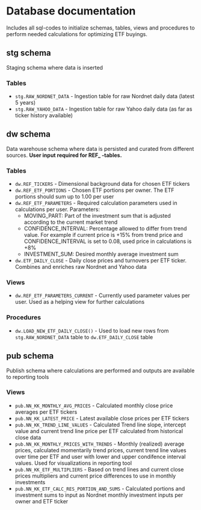 # Database documentation
Includes all sql-codes to initialize schemas, tables, views and procedures to perform needed calculations for optimizing ETF buyings.


## stg schema
Staging schema where data is inserted
### Tables
- `stg.RAW_NORDNET_DATA` - Ingestion table for raw Nordnet daily data (latest 5 years)
- `stg.RAW_YAHOO_DATA` - Ingestion table for raw Yahoo daily data (as far as ticker history available) 


## dw schema
Data warehouse schema where data is persisted and curated from different sources. **User input required for REF_ -tables.**
### Tables
- `dw.REF_TICKERS` - Dimensional background data for chosen ETF tickers
- `dw.REF_ETF_PORTIONS` - Chosen ETF portions per owner. The ETF portions should sum up to 1.00 per user  
- `dw.REF_ETF_PARAMETERS` - Required calculation parameters used in calculations per user. Parameters: 
  - MOVING_PART: Part of the investment sum that is adjusted according to the current market trend
  - CONFIDENCE_INTERVAL: Percentage allowed to differ from trend value. For example if current price is +15% from trend price and CONFIDENCE_INTERVAL is set to 0.08, used price in calculations is +8%
  - INVESTMENT_SUM: Desired monthly average investment sum
- `dw.ETF_DAILY_CLOSE` - Daily close prices and turnovers per ETF ticker. Combines and enriches raw Nordnet and Yahoo data

### Views
- `dw.REF_ETF_PARAMETERS_CURRENT` - Currently used parameter values per user. Used as a helping view for further calculations

### Procedures
- `dw.LOAD_NEW_ETF_DAILY_CLOSE()` - Used to load new rows from `stg.RAW_NORDNET_DATA` table to `dw.ETF_DAILY_CLOSE` table


## pub schema
Publish schema where calculations are performed and outputs are available to reporting tools

### Views
- `pub.NN_KK_MONTHLY_AVG_PRICES` - Calculated monthly close price averages per ETF tickers
- `pub.NN_KK_LATEST_PRICE` - Latest available close prices per ETF tickers
- `pub.NN_KK_TREND_LINE_VALUES` - Calculated Trend line slope, intercept value and current trend line price per ETF calculated from historical close data
- `pub.NN_KK_MONTHLY_PRICES_WITH_TRENDS` - Monthly (realized) average prices, calculated momentarily trend prices,  current trend line values over time per ETF and user with lower and upper condifence interval values. Used for visualizations in reporting tool 
- `pub.NN_KK_ETF_MULTIPLIERS` - Based on trend lines and current close prices multipliers and current price differences to use in monthly investments
- `pub.NN_KK_ETF_CALC_RES_PORTION_AND_SUMS` - Calculated portions and investment sums to input as Nordnet monthly investment inputs per owner and ETF ticker